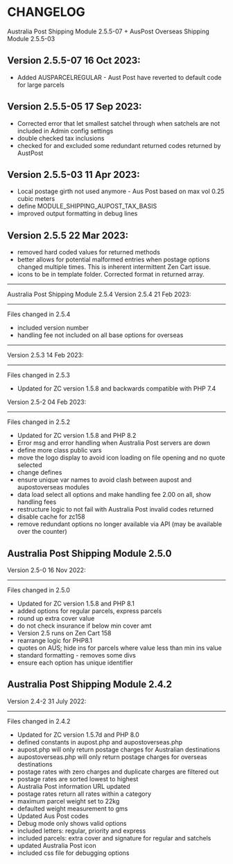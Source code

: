 CHANGELOG
=========
Australia Post Shipping Module 2.5.5-07 + AusPost Overseas Shipping Module 2.5.5-03

Version 2.5.5-07 16 Oct 2023:
---------------------------
- Added AUSPARCELREGULAR - Aust Post have reverted to default code for large parcels

Version 2.5.5-05 17 Sep 2023:
---------------------------
- Corrected error that let smallest satchel through when satchels are not included in Admin config settings
- double checked tax inclusions
- checked for and excluded some redundant returned codes returned by AustPost


Version 2.5.5-03 11 Apr 2023:
---------------------------
- Local postage girth not used anymore - Aus Post based on max vol 0.25 cubic meters
- define MODULE_SHIPPING_AUPOST_TAX_BASIS
- improved output formatting in debug lines

Version 2.5.5 22 Mar 2023:
---------------------------
- removed hard coded values for returned methods
- better allows for potential malformed entries when postage options changed multiple times. This is inherent intermittent Zen Cart issue.
- icons to be in template folder. Corrected format in returned array.
____________________________________

Australia Post Shipping Module 2.5.4
Version 2.5.4 21 Feb 2023:
___________________________________
Files changed in 2.5.4
- included version number
- handling fee not included on all base options for overseas

------------------------------------
Version 2.5.3 14 Feb 2023:
___________________________________
Files changed in 2.5.3
- Updated for ZC version 1.5.8 and backwards compatible with PHP 7.4


Version 2.5-2 04 Feb 2023:
___________________________________
Files changed in 2.5.2
- Updated for ZC version 1.5.8 and PHP 8.2
- Error msg and error handling when Australia Post servers are down
- define more class public vars
- move the logo display to avoid icon loading on file opening and no quote selected
- change defines
- ensure unique var names to avoid clash between aupost and aupostoverseas modules
- data load select all options and make handling fee 2.00 on all, show handling fees
- restructure logic to not fail with Australia Post invalid codes returned
- disable cache for zc158
- remove redundant options no longer available via API (may be available over the counter)


Australia Post Shipping Module 2.5.0
----------------------------------
Version 2.5-0 16 Nov 2022:
__________________________________
Files changed in 2.5.0
- Updated for ZC version 1.5.8 and PHP 8.1
- added options for regular parcels, express parcels
- round up extra cover value
- do not check insurance if below min cover amt
- Version 2.5 runs on Zen Cart 158
- rearrange logic for PHP8.1
- quotes on AUS; hide ins for parcels where value less than min ins value
- standard formatting - removes some divs
- ensure each option has unique identifier

Australia Post Shipping Module 2.4.2
----------------------------------
Version 2.4-2 31 July 2022:
__________________________________
Files changed in 2.4.2
- Updated for ZC version 1.5.7d and PHP 8.0
- defined constants in aupost.php and aupostoverseas.php
- aupost.php will only return postage charges for Australian destinations
- aupostoverseas.php will only return postage charges for overseas destinations
- postage rates with zero charges and duplicate charges are filtered out
- postage rates are sorted lowest to highest
- Australia Post information URL updated
- postage rates return all rates within a category
- maximum parcel weight set to 22kg
- defaulted weight measurement to gms
- Updated Aus Post codes
- Debug mode only shows valid options
- included letters: regular, priority and express
- included parcels: extra cover and signature for regular and satchels
- updated Australia Post icon
- included css file for debugging options
